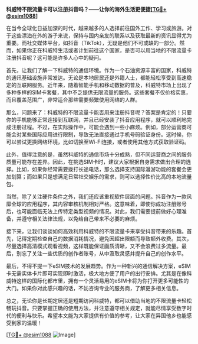 **科威特不限流量卡可以注册抖音吗？——让你的海外生活更便捷[[TG💪+ @esim1088](https://t.me/s/esim1088)]**

在当今全球化日益加深的时代，越来越多的人选择前往国外工作、学习或旅游。对于这些漂泊在外的游子来说，保持与国内亲友的联系以及获取最新的资讯显得尤为重要。而社交媒体平台，如抖音（TikTok），无疑是他们不可或缺的一部分。然而，如果你正在科威特生活或者计划前往这个国家，是否可以用当地的不限流量卡注册抖音呢？这可能是许多人心中的疑问。

首先，让我们了解一下科威特的通信环境。作为一个石油资源丰富的国家，科威特的通讯基础设施非常发达。无论是本地居民还是外籍人士，都能轻松享受到高速稳定的互联网服务。近年来，随着智能手机和移动数据的普及，科威特市场上出现了多种多样的SIM卡套餐，其中不乏提供无限流量的服务。这些套餐不仅价格实惠，而且覆盖范围广，非常适合那些需要频繁使用网络的人群。

那么，问题来了：科威特的不限流量卡能否用来注册抖音呢？答案是肯定的！只要你的手机能够正常连接到互联网，并且已经安装了抖音应用程序，就可以顺利地完成注册过程。不过，在实际操作中，可能会遇到一些小麻烦。例如，部分运营商可能会对某些国际应用进行限制，导致无法直接通过手机号码验证身份。这时候，你可以尝试更换网络环境，比如切换至Wi-Fi连接，或者使用其他方式获取验证码。

此外，值得注意的是，虽然科威特的通信市场十分成熟，但不同运营商之间的服务质量可能存在差异。因此，在挑选SIM卡时，建议大家根据自身需求做出合理的选择。比如，如果你经常需要拨打长途电话，那么选择支持国际漫游功能的套餐会更加划算；而如果只是想满足日常社交娱乐的需求，则可以选择性价比高的本地流量包。

当然，除了关注硬件条件之外，我们还应该重视软件层面的问题。抖音作为一款风靡全球的应用程序，其内容审核机制相对严格。这意味着，即使你成功注册账号后，也可能面临无法上传特定类型视频的情况。对此，我们需要提前做好心理准备，并遵守相关法律法规，以免给自己带来不必要的麻烦。

接下来，让我们谈谈如何高效利用科威特的不限流量卡来享受抖音带来的乐趣。首先，记得定期检查自己的数据消耗情况，避免因超出限额而导致额外收费。其次，尽量选择高清模式观看视频，这样既能保证画质清晰，又不会浪费过多流量。最后，别忘了关注一些优质的创作者账号，从中汲取灵感并提升自己的创作水平。

最后，不得不提一下eSIM技术的发展趋势。作为一种新兴的通信解决方案，eSIM卡无需实体卡片即可实现即时激活，极大地方便了用户的出行安排。尤其是在像科威特这样的国际化都市里，拥有一个灵活易用的eSIM卡将为你打开更多可能性的大门。如果你对此感兴趣的话，不妨咨询专业的服务商，了解更多相关信息。

总之，无论你是长期定居还是短期访问科威特，都可以借助当地的不限流量卡轻松畅玩抖音。只要掌握正确的使用方法，并注意遵守相关规定，就能尽情享受数字时代的便利与快乐。希望本文能为大家提供有价值的参考，让大家在异国他乡也能感受到家的温暖！

[[TG💪+ @esim1088](https://t.me/s/esim1088) ![Image](https://i.postimg.cc/4NQfJmqS/Snipaste-2025-05-13-00-14-12.png)]